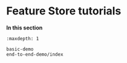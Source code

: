 # Feature Store tutorials

**In this section**
```{toctree}
:maxdepth: 1

basic-demo
end-to-end-demo/index
```